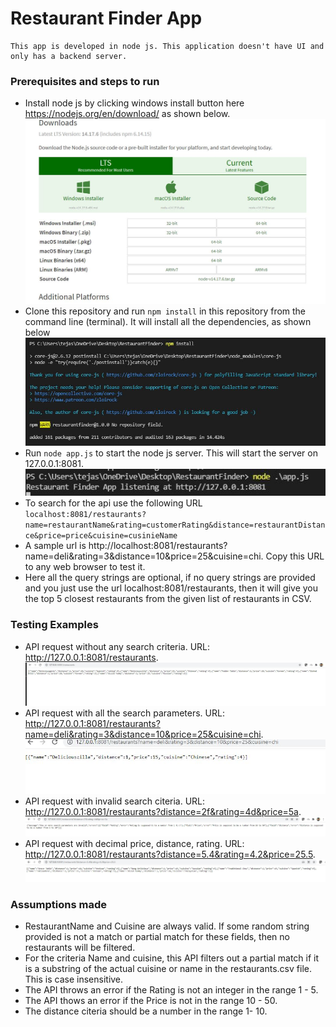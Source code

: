 <h1>Restaurant Finder App</h1>

    This app is developed in node js. This application doesn't have UI and only has a backend server.
  
<h3>Prerequisites and steps to run</h3>

 * Install node js by clicking windows install button here https://nodejs.org/en/download/ as shown below.  ![](screenshots/node%20install.JPG)
 * Clone this repository and run `npm install` in this repository from the command line (terminal). It will install all the dependencies, as shown below![](screenshots/NpmInstall.JPG)
 * Run `node app.js` to start the node js server. This will start the server on 127.0.0.1:8081.
    ![](screenshots/node%20run.JPG)
 * To search for the api use the following URL <br/>
    `localhost:8081/restaurants?name=restaurantName&rating=customerRating&distance=restaurantDistance&price=price&cuisine=cusinieName`
 * A sample url is http://localhost:8081/restaurants?name=deli&rating=3&distance=10&price=25&cuisine=chi. Copy this URL to any web browser to test it.
 * Here all the query strings are optional, if no query strings are provided and you just use the url localhost:8081/restaurants, then it will give you the top 5 closest restaurants from the given list of restaurants in CSV.

 <h3>Testing Examples</h3>
 
 * API request without any search criteria. URL: http://127.0.0.1:8081/restaurants. ![](screenshots/NoSearchCriteria.JPG)
 * API request with all the search parameters. URL: http://127.0.0.1:8081/restaurants?name=deli&rating=3&distance=10&price=25&cuisine=chi. ![](screenshots/AllSearchParameters.JPG)
 * API request with invalid search citeria. URL: http://127.0.0.1:8081/restaurants?distance=2f&rating=4d&price=5a. ![](screenshots/InvalidSearchCriteria.JPG)
 * API request with decimal price, distance, rating. URL: http://127.0.0.1:8081/restaurants?distance=5.4&rating=4.2&price=25.5. ![](screenshots/DecimalSearchCriteria.JPG)

 <h3>Assumptions made</h3>
 
 * RestaurantName and Cuisine are always valid. If some random string provided is not a match or partial match for these fields, then no restaurants will be filtered.
 * For the criteria Name and cuisine, this API filters out a partial match if it is a substring of the actual cuisine or name in the restaurants.csv file. This is case insensitive.
 * The API throws an error if the Rating is not an integer in the range 1 - 5.
 * The API thows an error if the Price is not in the range 10 - 50.
 * The distance citeria should be a number in the range 1- 10.
